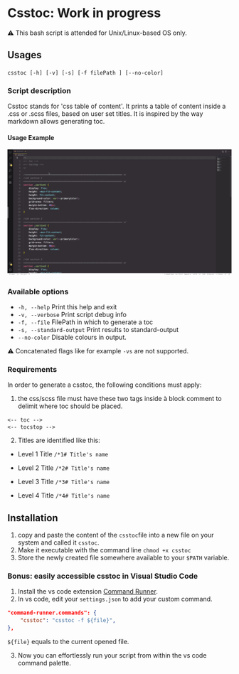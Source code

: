 # Csstoc: Work in progress 
:warning: This bash script is attended for Unix/Linux-based OS only.
## Usages 
`csstoc [-h] [-v] [-s] [-f filePath ] [--no-color]`
### Script description
Csstoc stands for 'css table of content'. It prints a table of content inside a .css or .scss files, based on user set titles. It is inspired by the way markdown allows generating toc.

#### Usage Example
![animated usage example](example.gif)
### Available options

- `-h, --help` Print this help and exit 
- `-v, --verbose` Print script debug info 
- `-f, --file` FilePath in which to generate a toc 
- `-s, --standard-output` Print results to standard-output
- `--no-color` Disable colours in output.

:warning: Concatenated flags like for example `-vs` are not supported.

### Requirements
In order to generate a csstoc, the following conditions must apply:
1. the css/scss file must have these two tags inside à block comment to delimit where toc should be placed.
``` 
<-- toc -->
<-- tocstop -->
```
2. Titles are identified like this:
- Level 1 Title 
`/*1# Title's name`

- Level 2 Title 
`/*2# Title's name`

- Level 3 Title 
`/*3# Title's name`

- Level 4 Title 
`/*4# Title's name`

## Installation
1. copy and paste the content of the `csstoc`file into a new file on your system and called it `csstoc`.
2. Make it executable with the command line `chmod +x csstoc`
3. Store the newly created file somewhere available to your `$PATH` variable.

### Bonus: easily accessible csstoc in Visual Studio Code
1. Install the vs code extension [Command Runner](https://github.com/edonet/vscode-command-runner).
2. In vs code, edit your `settings.json` to add your custom command.

```json 
"command-runner.commands": {
    "csstoc": "csstoc -f ${file}",
},
```

`${file}` equals to the current opened file.

3. Now you can effortlessly run your script from within the vs code command palette.